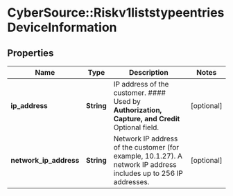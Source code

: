 # CyberSource::Riskv1liststypeentriesDeviceInformation

## Properties
Name | Type | Description | Notes
------------ | ------------- | ------------- | -------------
**ip_address** | **String** | IP address of the customer.  #### Used by **Authorization, Capture, and Credit** Optional field.  | [optional] 
**network_ip_address** | **String** | Network IP address of the customer (for example, 10.1.27). A network IP address includes up to 256 IP addresses.  | [optional] 


